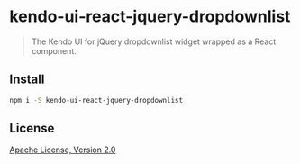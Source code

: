 # kendo-ui-react-jquery-dropdownlist

> The Kendo UI for jQuery dropdownlist widget wrapped as a React component.

## Install

```bash
npm i -S kendo-ui-react-jquery-dropdownlist
```

## License

[Apache License, Version 2.0](http://www.apache.org/licenses/LICENSE-2.0)
